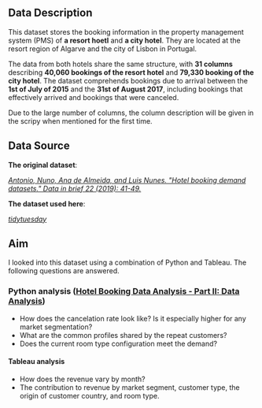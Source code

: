 ## Data Description
This dataset stores the booking information in the property management system (PMS) of **a resort hoetl** and **a city hotel**. They are located at the resort region of Algarve and the city of Lisbon in Portugal. 

The data from both hotels share the same structure, with **31 columns** describing **40,060 bookings of the resort hotel** and **79,330 booking of the city hotel**. The dataset comprehends bookings due to arrival between the **1st of July of 2015** and the **31st of August 2017**, including bookings that effectively arrived and bookings that were canceled.

Due to the large number of columns, the column description will be given in the scripy when mentioned for the first time.

## Data Source
**The original dataset**:  

*[Antonio, Nuno, Ana de Almeida, and Luis Nunes. "Hotel booking demand datasets." Data in brief 22 (2019): 41-49.](https://www.sciencedirect.com/science/article/pii/S2352340918315191#f0010)*

**The dataset used here**:
  
*[tidytuesday](https://github.com/rfordatascience/tidytuesday/blob/master/data/2020/2020-02-11/readme.md)*

## Aim
I looked into this dataset using a combination of Python and Tableau. The following questions are answered.

### Python analysis ([Hotel Booking Data Analysis - Part II: Data Analysis](https://github.com/AshleighJW/side_projects/blob/master/hotel_booking_dataset/script_data_analysis.ipynb))
- How does the cancelation rate look like? Is it especially higher for any market segmentation?
- What are the common profiles shared by the repeat customers?
- Does the current room type configuration meet the demand?

#### Tableau analysis
- How does the revenue vary by month?
- The contribution to revenue by market segment, customer type, the origin of customer country, and room type.
